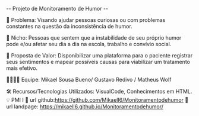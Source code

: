 -- Projeto de Monitoramento de Humor --

🙁 Problema: Visando ajudar pessoas curiosas ou com problemas constantes na questão da inconsistência de humor.

🙂 Nicho: Pessoas que sentem que a instabilidade de seu próprio humor pode e/ou afetar seu dia a dia na escola, trabalho e convívio social.

🎁 Proposta de Valor: Disponibilizar uma plataforma para o paciente registrar seus sentimentos e mapear possíveis causas para viabilizar um tratamento mais efetivo.

🧑‍💻👩‍💻 Equipe: Mikael Sousa Bueno/ Gustavo Redivo / Matheus Wolf

🛠️ Recursos/Tecnologias Utilizados: VisualCode, Conhecimentos em HTML.
💡 PMI I
🔗 url github:https://github.com/Mikaell6/Monitoramentodehumor
🛬 url landpage: https://mikaell6.github.io/Monitoramentodehumor/

